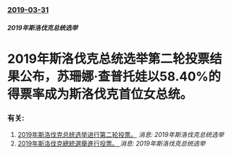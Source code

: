 ### [2019-03-31](/news/2019/03/31/index.md)

##### 2019年斯洛伐克总统选举
# 2019年斯洛伐克总统选举第二轮投票结果公布，苏珊娜·查普托娃以58.40%的得票率成为斯洛伐克首位女总统。




### 有关:

1. [2019年斯洛伐克总统选举进行第二轮投票。](/zh/news/2019/03/30/2019年斯洛伐克总统选举进行第二轮投票.md) _消息: 2019年斯洛伐克总统选举_
2. [2019年斯洛伐克總統選舉進行投票。 ](/zh/news/2019/03/16/2019年斯洛伐克總統選舉進行投票.md) _消息: 2019年斯洛伐克总统选举_
